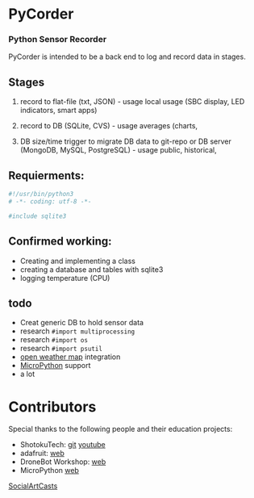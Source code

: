 # PyCorder
### Python Sensor Recorder 

PyCorder is intended to be a back end to log and record data in stages. 

## Stages 

1. record to flat-file (txt, JSON) - usage local usage (SBC display, LED indicators, smart apps)
2. record to  DB (SQLite, CVS) - usage averages (charts,  

3. DB size/time trigger to migrate DB data to git-repo or DB server (MongoDB, MySQL, PostgreSQL) - usage public, historical,  


## Requierments:

```sh 
#!/usr/bin/python3 
# -*- coding: utf-8 -*- 

#include sqlite3
```


## Confirmed working:

- Creating and implementing a class
- creating a database and tables with sqlite3 
- logging temperature (CPU) 

## todo
- Creat generic DB to hold sensor data
- research `#import multiprocessing`
- research `#import os`
- research `#import psutil`
- [open weather map](https://openweathermap.org/api) integration
- [MicroPython](http://micropython.org/) support
- a lot

# Contributors

Special thanks to the following people and their education projects:

- ShotokuTech: [git](https://github.com/ShotokuTech)  [youtube](https://www.youtube.com/c/ShotokuTech)
- adafruit: [web](https://learn.adafruit.com/)
- DroneBot Workshop: [web](https://dronebotworkshop.com/)
- MicroPython [web](http://micropython.org/)


 
[SocialArtCasts](http://socialartcasts.com)  
